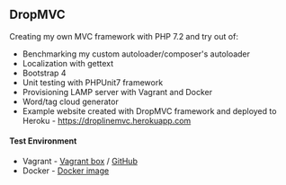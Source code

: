 ## DropMVC
Creating my own MVC framework with PHP 7.2 and try out of:
- Benchmarking my custom autoloader/composer's autoloader
- Localization with gettext
- Bootstrap 4
- Unit testing with PHPUnit7 framework
- Provisioning LAMP server with Vagrant and Docker
- Word/tag cloud generator
- Example website created with DropMVC framework and deployed to Heroku - https://droplinemvc.herokuapp.com

#### Test Environment 
* Vagrant - [Vagrant box](https://app.vagrantup.com/marko424/boxes/ubuntu-lamp-xdebug) / [GitHub](https://github.com/markokosir/vagrant-ubuntu-lamp-xdebug) 
* Docker - [Docker image](https://hub.docker.com/r/marko424/apache-php/)
